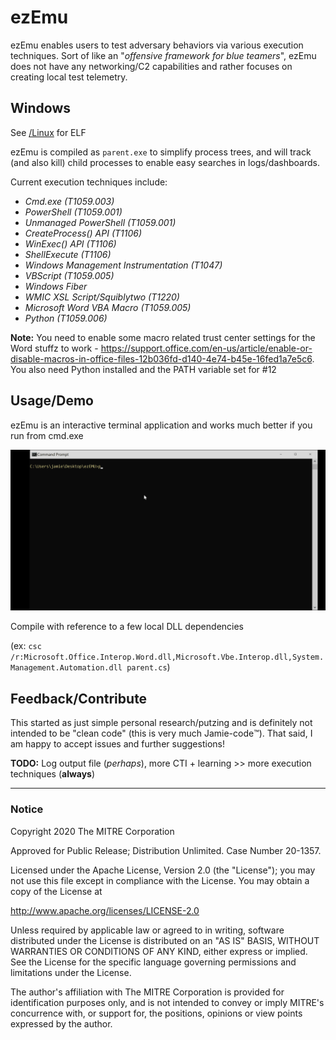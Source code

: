# ezEmu

ezEmu enables users to test adversary behaviors via various execution techniques. Sort of like an "*offensive framework for blue teamers*", ezEmu does not have any networking/C2 capabilities and rather focuses on creating local test telemetry.

## Windows

See [/Linux](Linux/README.md) for ELF

ezEmu is compiled as `parent.exe` to simplify process trees, and will track (and also kill) child processes to enable easy searches in logs/dashboards.

Current execution techniques include:

- *Cmd.exe (T1059.003)*
- *PowerShell (T1059.001)*
- *Unmanaged PowerShell (T1059.001)*
- *CreateProcess() API (T1106)*
- *WinExec() API (T1106)*
- *ShellExecute (T1106)*
- *Windows Management Instrumentation (T1047)*
- *VBScript (T1059.005)*
- *Windows Fiber*
- *WMIC XSL Script/Squiblytwo (T1220)*
- *Microsoft Word VBA Macro (T1059.005)*
- *Python (T1059.006)*

**Note:** You need to enable some macro related trust center settings for the Word stuffz to work - https://support.office.com/en-us/article/enable-or-disable-macros-in-office-files-12b036fd-d140-4e74-b45e-16fed1a7e5c6. You also need Python installed and the PATH variable set for #12

## Usage/Demo

ezEmu is an interactive terminal application and works much better if you run from cmd.exe

![ezEmu Demo](ezEmu.gif)

Compile with reference to a few local DLL dependencies

(ex: `csc /r:Microsoft.Office.Interop.Word.dll,Microsoft.Vbe.Interop.dll,System.Management.Automation.dll parent.cs`)

## Feedback/Contribute

This started as just simple personal research/putzing and is definitely not intended to be "clean code" (this is very much Jamie-code™️). That said, I am happy to accept issues and further suggestions!

**TODO:** Log output file (*perhaps*), more CTI + learning >> more execution techniques (**always**)

____


### Notice 

Copyright 2020 The MITRE Corporation

Approved for Public Release; Distribution Unlimited. Case Number 20-1357.

Licensed under the Apache License, Version 2.0 (the "License");
you may not use this file except in compliance with the License.
You may obtain a copy of the License at

   http://www.apache.org/licenses/LICENSE-2.0

Unless required by applicable law or agreed to in writing, software
distributed under the License is distributed on an "AS IS" BASIS,
WITHOUT WARRANTIES OR CONDITIONS OF ANY KIND, either express or implied.
See the License for the specific language governing permissions and
limitations under the License.

The author's affiliation with The MITRE Corporation is provided for identification purposes only, and is not intended to convey or imply MITRE's concurrence with, or support for, the positions, opinions or view points expressed by the author.
